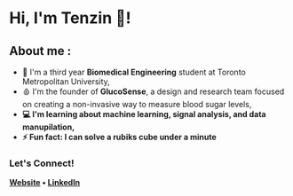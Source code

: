 <h1> Hi, I'm Tenzin 👋! </h1>

<h2>About me :</h2>

- 🍎 I'm a third year **Biomedical Engineering** student at Toronto Metropolitan University,
- 🩸 I'm the founder of **GlucoSense**, a design and research team focused on creating a non-invasive way to measure blood sugar levels, <b>
- 💻 I'm learning about **machine learning, signal analysis, and data manupilation**,<b>
- ⚡  **Fun fact:** I can solve a rubiks cube under a minute<b>

<h3 align = "centre">Let's Connect!</h3>
<p align="centre">
  <a href="https://tenzindhonyoe.com/">Website</a> •
  <a href="https://www.linkedin.com/in/tenzindhonyoe/">LinkedIn</a>
</p>

<!--
**TenzinDhonyoe/TenzinDhonyoe** is a ✨ _special_ ✨ repository because its `README.md` (this file) appears on your GitHub profile.

Here are some ideas to get you started:

- 🔭 I’m currently working on ...
- 🌱 I’m currently learning ...
- 👯 I’m looking to collaborate on ...
- 🤔 I’m looking for help with ...
- 💬 Ask me about ...
- 📫 How to reach me: ...
- 😄 Pronouns: ...
- ⚡ Fun fact: ...
-->
